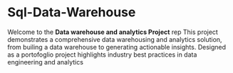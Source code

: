 # Sql-Data-Warehouse
Welcome to the **Data warehouse and analytics Project** rep
This project demonstrates a comprehensive data warehousing and analytics solution, from builing a data warehouse to generating actionable insights. 
Designed as a portofoglio project highlights industry best practices in data engineering and analytics 

